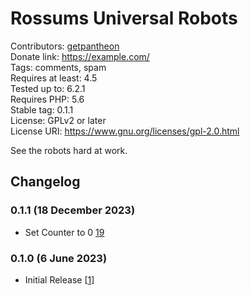# Rossums Universal Robots
Contributors: [getpantheon](https://profiles.wordpress.org/getpantheon)  
Donate link: https://example.com/  
Tags: comments, spam  
Requires at least: 4.5  
Tested up to: 6.2.1  
Requires PHP: 5.6  
Stable tag: 0.1.1  
License: GPLv2 or later  
License URI: https://www.gnu.org/licenses/gpl-2.0.html 

See the robots hard at work.

## Changelog

### 0.1.1 (18 December 2023)
* Set Counter to 0 [19](https://github.com/pantheon-systems/plugin-pipeline-example/pull/19)

### 0.1.0 (6 June 2023)
* Initial Release [[1](https://github.com/pantheon-systems/plugin-pipeline-example/pull/1)]